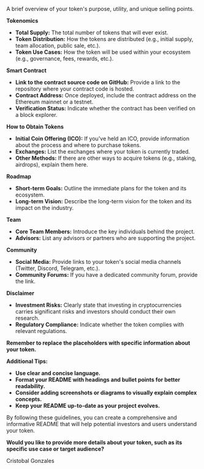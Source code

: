 A brief overview of your token's purpose, utility, and unique selling points.

**Tokenomics**

* **Total Supply:** The total number of tokens that will ever exist.
* **Token Distribution:** How the tokens are distributed (e.g., initial supply, team allocation, public sale, etc.).
* **Token Use Cases:** How the token will be used within your ecosystem (e.g., governance, fees, rewards, etc.).

**Smart Contract**

* **Link to the contract source code on GitHub:** Provide a link to the repository where your contract code is hosted.
* **Contract Address:** Once deployed, include the contract address on the Ethereum mainnet or a testnet.
* **Verification Status:** Indicate whether the contract has been verified on a block explorer.

**How to Obtain Tokens**

* **Initial Coin Offering (ICO):** If you've held an ICO, provide information about the process and where to purchase tokens.
* **Exchanges:** List the exchanges where your token is currently traded.
* **Other Methods:** If there are other ways to acquire tokens (e.g., staking, airdrops), explain them here.

**Roadmap**

* **Short-term Goals:** Outline the immediate plans for the token and its ecosystem.
* **Long-term Vision:** Describe the long-term vision for the token and its impact on the industry.

**Team**

* **Core Team Members:** Introduce the key individuals behind the project.
* **Advisors:** List any advisors or partners who are supporting the project.

**Community**

* **Social Media:** Provide links to your token's social media channels (Twitter, Discord, Telegram, etc.).
* **Community Forums:** If you have a dedicated community forum, provide the link.

**Disclaimer**

* **Investment Risks:** Clearly state that investing in cryptocurrencies carries significant risks and investors should conduct their own research.
* **Regulatory Compliance:** Indicate whether the token complies with relevant regulations.

**Remember to replace the placeholders with specific information about your token.**

**Additional Tips:**

* **Use clear and concise language.**
* **Format your README with headings and bullet points for better readability.**
* **Consider adding screenshots or diagrams to visually explain complex concepts.**
* **Keep your README up-to-date as your project evolves.**

By following these guidelines, you can create a comprehensive and informative README that will help potential investors and users understand your token.
 
**Would you like to provide more details about your token, such as its specific use case or target audience?**

Cristobal Gonzales
